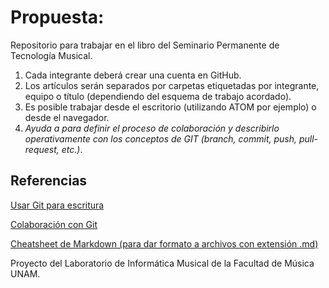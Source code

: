 # Propuesta:

Repositorio para trabajar en el libro del Seminario Permanente de Tecnología Musical.

1. Cada integrante deberá crear una cuenta en GitHub.
2. Los artículos serán separados por carpetas etiquetadas por integrante, equipo o título (dependiendo del esquema de trabajo acordado).
4. Es posible trabajar desde el escritorio (utilizando ATOM por ejemplo) o desde el navegador.
3. *Ayuda a para definir el proceso de colaboración y describirlo operativamente con los conceptos de GIT (branch, commit, push, pull-request, etc.)*.

## Referencias

[Usar Git para escritura](https://opensource.com/article/19/4/write-git)

[Colaboración con Git](https://medium.com/anne-kerrs-blog/using-git-and-github-for-team-collaboration-e761e7c00281)

[Cheatsheet de Markdown (para dar formato a archivos con extensión .md)](https://github.com/adam-p/markdown-here/wiki/Markdown-Cheatsheet)

Proyecto del Laboratorio de Informática Musical de la Facultad de Música UNAM.
